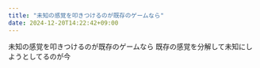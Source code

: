 ```yaml
---
title: "未知の感覚を叩きつけるのが既存のゲームなら"
date: 2024-12-20T14:22:42+09:00
---
```

未知の感覚を叩きつけるのが既存のゲームなら
既存の感覚を分解して未知にしようとしてるのが今
